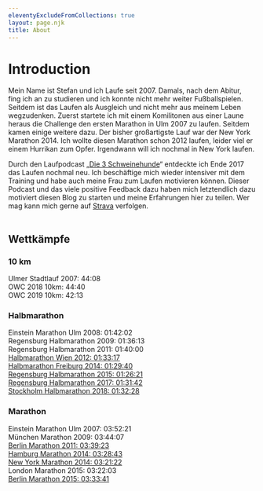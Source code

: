 ```yaml
---
eleventyExcludeFromCollections: true
layout: page.njk
title: About
---
```

# Introduction

Mein Name ist Stefan und ich Laufe seit 2007. Damals, nach dem Abitur, fing ich an zu studieren und ich konnte nicht mehr weiter Fußballspielen. Seitdem ist das Laufen als Ausgleich und nicht mehr aus meinem Leben wegzudenken. Zuerst startete ich mit einem Komilitonen aus einer Laune heraus die Challenge den ersten Marathon in Ulm 2007 zu laufen. Seitdem kamen einige weitere dazu. Der bisher großartigste Lauf war der New York Marathon 2014. Ich wollte diesen Marathon schon 2012 laufen, leider viel er einem Hurrikan zum Opfer. Irgendwann will ich nochmal in New York laufen.

Durch den Laufpodcast „[Die 3 Schweinehunde](https://3-schweinehun.de)“ entdeckte ich Ende 2017 das Laufen nochmal neu. Ich beschäftige mich wieder intensiver mit dem Training und habe auch meine Frau zum Laufen motivieren können. Dieser Podcast und das viele positive Feedback dazu haben mich letztendlich dazu motiviert diesen Blog zu starten und meine Erfahrungen hier zu teilen. Wer mag kann mich gerne auf [Strava](https://www.strava.com/athletes/6023237) verfolgen.<br /><br />

## Wettkämpfe

### 10 km

Ulmer Stadtlauf 2007: 44:08<br />
OWC 2018 10km: 44:40<br />
OWC 2019 10km: 42:13<br />

### Halbmarathon

Einstein Marathon Ulm 2008: 01:42:02<br />
Regensburg Halbmarathon 2009: 01:36:13<br />
Regensburg Halbmarathon 2011: 01:40:00<br />
[Halbmarathon Wien 2012: 01:33:17](https://www.strava.com/activities/1146374387)<br />
[Halbmarathon Freiburg 2014: 01:29:40](https://www.strava.com/activities/1146009523)<br />
[Regensburg Halbmarathon 2015: 01:26:21](https://www.strava.com/activities/306091541)<br />
[Regensburg Halbmarathon 2017: 01:31:42](https://www.strava.com/activities/1009176790)<br />
[Stockholm Halbmarathon 2018: 01:32:28](https://www.strava.com/activities/1843183697)<br />

### Marathon

Einstein Marathon Ulm 2007: 03:52:21<br />
München Marathon 2009: 03:44:07<br />
[Berlin Marathon 2011: 03:39:23](https://www.strava.com/activities/1146456928)<br />
[Hamburg Marathon 2014: 03:28:43](https://www.strava.com/activities/1145988865)<br />
[New York Marathon 2014: 03:21:22](https://www.strava.com/activities/215435004)<br />
London Marathon 2015: 03:22:03<br />
[Berlin Marathon 2015: 03:33:41](https://www.strava.com/activities/402142431)<br /><br />

